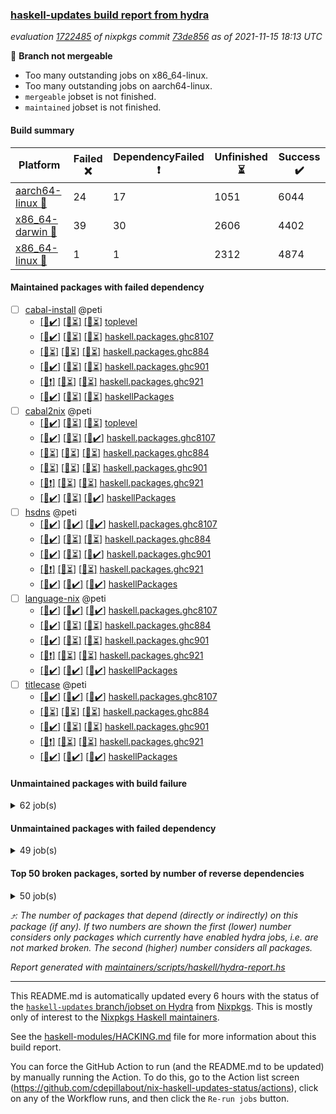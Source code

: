### [haskell-updates build report from hydra](https://hydra.nixos.org/jobset/nixpkgs/haskell-updates)
*evaluation [1722485](https://hydra.nixos.org/eval/1722485) of nixpkgs commit [73de856](https://github.com/NixOS/nixpkgs/commits/73de856490acaf5b1d0f8fe957bdacb7d46a10bd) as of 2021-11-15 18:13 UTC*

:red_circle: **Branch not mergeable**
  * Too many outstanding jobs on x86_64-linux.
  * Too many outstanding jobs on aarch64-linux.
  * `mergeable` jobset is not finished.
  * `maintained` jobset is not finished.

#### Build summary

 | Platform | Failed :x: | DependencyFailed :heavy_exclamation_mark: | Unfinished :hourglass_flowing_sand: | Success :heavy_check_mark: | 
 | --- | --- | --- | --- | --- | 
 | [aarch64-linux :iphone:](https://hydra.nixos.org/eval/1722485?filter=.aarch64-linux) | 24 | 17 | 1051 | 6044 | 
 | [x86_64-darwin :apple:](https://hydra.nixos.org/eval/1722485?filter=.x86_64-darwin) | 39 | 30 | 2606 | 4402 | 
 | [x86_64-linux :penguin:](https://hydra.nixos.org/eval/1722485?filter=.x86_64-linux) | 1 | 1 | 2312 | 4874 | 
#### Maintained packages with failed dependency
- [ ] [cabal-install](https://hydra.nixos.org/eval/1722485?filter=cabal-install) @peti
  - [[:iphone::heavy_check_mark:]](https://hydra.nixos.org/build/158182981) [[:apple::hourglass_flowing_sand:]](https://hydra.nixos.org/build/158168797) [[:penguin::hourglass_flowing_sand:]](https://hydra.nixos.org/build/158172395) [toplevel](https://hydra.nixos.org/eval/1722485?filter=cabal-install)
  - [[:iphone::heavy_check_mark:]](https://hydra.nixos.org/build/158172353) [[:apple::hourglass_flowing_sand:]](https://hydra.nixos.org/build/158182285) [[:penguin::hourglass_flowing_sand:]](https://hydra.nixos.org/build/158169701) [haskell.packages.ghc8107](https://hydra.nixos.org/eval/1722485?filter=haskell.packages.ghc8107.cabal-install)
  - [[:iphone::hourglass_flowing_sand:]](https://hydra.nixos.org/build/158174665) [[:apple::hourglass_flowing_sand:]](https://hydra.nixos.org/build/158173148) [[:penguin::hourglass_flowing_sand:]](https://hydra.nixos.org/build/158183567) [haskell.packages.ghc884](https://hydra.nixos.org/eval/1722485?filter=haskell.packages.ghc884.cabal-install)
  - [[:iphone::heavy_check_mark:]](https://hydra.nixos.org/build/158169175) [[:apple::hourglass_flowing_sand:]](https://hydra.nixos.org/build/158182992) [[:penguin::hourglass_flowing_sand:]](https://hydra.nixos.org/build/158177943) [haskell.packages.ghc901](https://hydra.nixos.org/eval/1722485?filter=haskell.packages.ghc901.cabal-install)
  - [[:iphone::heavy_exclamation_mark:]](https://hydra.nixos.org/build/158179928) [[:apple::hourglass_flowing_sand:]](https://hydra.nixos.org/build/158169820) [[:penguin::hourglass_flowing_sand:]](https://hydra.nixos.org/build/158182565) [haskell.packages.ghc921](https://hydra.nixos.org/eval/1722485?filter=haskell.packages.ghc921.cabal-install)
  - [[:iphone::heavy_check_mark:]](https://hydra.nixos.org/build/158183735) [[:apple::hourglass_flowing_sand:]](https://hydra.nixos.org/build/158184404) [[:penguin::hourglass_flowing_sand:]](https://hydra.nixos.org/build/158186513) [haskellPackages](https://hydra.nixos.org/eval/1722485?filter=haskellPackages.cabal-install)
- [ ] [cabal2nix](https://hydra.nixos.org/eval/1722485?filter=cabal2nix) @peti
  - [[:iphone::heavy_check_mark:]](https://hydra.nixos.org/build/158178575) [[:apple::hourglass_flowing_sand:]](https://hydra.nixos.org/build/158167451) [[:penguin::hourglass_flowing_sand:]](https://hydra.nixos.org/build/158176202) [toplevel](https://hydra.nixos.org/eval/1722485?filter=cabal2nix)
  - [[:iphone::heavy_check_mark:]](https://hydra.nixos.org/build/158169603) [[:apple::hourglass_flowing_sand:]](https://hydra.nixos.org/build/158183154) [[:penguin::heavy_check_mark:]](https://hydra.nixos.org/build/158165339) [haskell.packages.ghc8107](https://hydra.nixos.org/eval/1722485?filter=haskell.packages.ghc8107.cabal2nix)
  - [[:iphone::hourglass_flowing_sand:]](https://hydra.nixos.org/build/158180191) [[:apple::hourglass_flowing_sand:]](https://hydra.nixos.org/build/158175490) [[:penguin::hourglass_flowing_sand:]](https://hydra.nixos.org/build/158175292) [haskell.packages.ghc884](https://hydra.nixos.org/eval/1722485?filter=haskell.packages.ghc884.cabal2nix)
  - [[:iphone::hourglass_flowing_sand:]](https://hydra.nixos.org/build/158175460) [[:apple::hourglass_flowing_sand:]](https://hydra.nixos.org/build/158183360) [[:penguin::hourglass_flowing_sand:]](https://hydra.nixos.org/build/158173500) [haskell.packages.ghc901](https://hydra.nixos.org/eval/1722485?filter=haskell.packages.ghc901.cabal2nix)
  - [[:iphone::heavy_exclamation_mark:]](https://hydra.nixos.org/build/158184345) [[:apple::hourglass_flowing_sand:]](https://hydra.nixos.org/build/158166883) [[:penguin::hourglass_flowing_sand:]](https://hydra.nixos.org/build/158180053) [haskell.packages.ghc921](https://hydra.nixos.org/eval/1722485?filter=haskell.packages.ghc921.cabal2nix)
  - [[:iphone::heavy_check_mark:]](https://hydra.nixos.org/build/158179878) [[:apple::hourglass_flowing_sand:]](https://hydra.nixos.org/build/158181886) [[:penguin::heavy_check_mark:]](https://hydra.nixos.org/build/158181843) [haskellPackages](https://hydra.nixos.org/eval/1722485?filter=haskellPackages.cabal2nix)
- [ ] [hsdns](https://hydra.nixos.org/eval/1722485?filter=hsdns) @peti
  - [[:iphone::heavy_check_mark:]](https://hydra.nixos.org/build/158167926) [[:apple::heavy_check_mark:]](https://hydra.nixos.org/build/158177816) [[:penguin::heavy_check_mark:]](https://hydra.nixos.org/build/158184888) [haskell.packages.ghc8107](https://hydra.nixos.org/eval/1722485?filter=haskell.packages.ghc8107.hsdns)
  - [[:iphone::heavy_check_mark:]](https://hydra.nixos.org/build/158178147) [[:apple::hourglass_flowing_sand:]](https://hydra.nixos.org/build/158171568) [[:penguin::hourglass_flowing_sand:]](https://hydra.nixos.org/build/158180260) [haskell.packages.ghc884](https://hydra.nixos.org/eval/1722485?filter=haskell.packages.ghc884.hsdns)
  - [[:iphone::heavy_check_mark:]](https://hydra.nixos.org/build/158173050) [[:apple::hourglass_flowing_sand:]](https://hydra.nixos.org/build/158183912) [[:penguin::heavy_check_mark:]](https://hydra.nixos.org/build/158167851) [haskell.packages.ghc901](https://hydra.nixos.org/eval/1722485?filter=haskell.packages.ghc901.hsdns)
  - [[:iphone::heavy_exclamation_mark:]](https://hydra.nixos.org/build/158171112) [[:apple::hourglass_flowing_sand:]](https://hydra.nixos.org/build/158178758) [[:penguin::hourglass_flowing_sand:]](https://hydra.nixos.org/build/158180233) [haskell.packages.ghc921](https://hydra.nixos.org/eval/1722485?filter=haskell.packages.ghc921.hsdns)
  - [[:iphone::heavy_check_mark:]](https://hydra.nixos.org/build/158179287) [[:apple::heavy_check_mark:]](https://hydra.nixos.org/build/158174569) [[:penguin::heavy_check_mark:]](https://hydra.nixos.org/build/158171448) [haskellPackages](https://hydra.nixos.org/eval/1722485?filter=haskellPackages.hsdns)
- [ ] [language-nix](https://hydra.nixos.org/eval/1722485?filter=language-nix) @peti
  - [[:iphone::heavy_check_mark:]](https://hydra.nixos.org/build/158180591) [[:apple::heavy_check_mark:]](https://hydra.nixos.org/build/158180741) [[:penguin::heavy_check_mark:]](https://hydra.nixos.org/build/158184472) [haskell.packages.ghc8107](https://hydra.nixos.org/eval/1722485?filter=haskell.packages.ghc8107.language-nix)
  - [[:iphone::heavy_check_mark:]](https://hydra.nixos.org/build/158168854) [[:apple::hourglass_flowing_sand:]](https://hydra.nixos.org/build/158185122) [[:penguin::hourglass_flowing_sand:]](https://hydra.nixos.org/build/158182170) [haskell.packages.ghc884](https://hydra.nixos.org/eval/1722485?filter=haskell.packages.ghc884.language-nix)
  - [[:iphone::heavy_check_mark:]](https://hydra.nixos.org/build/158166067) [[:apple::hourglass_flowing_sand:]](https://hydra.nixos.org/build/158177951) [[:penguin::hourglass_flowing_sand:]](https://hydra.nixos.org/build/158169890) [haskell.packages.ghc901](https://hydra.nixos.org/eval/1722485?filter=haskell.packages.ghc901.language-nix)
  - [[:iphone::heavy_exclamation_mark:]](https://hydra.nixos.org/build/158185092) [[:apple::hourglass_flowing_sand:]](https://hydra.nixos.org/build/158177184) [[:penguin::hourglass_flowing_sand:]](https://hydra.nixos.org/build/158185631) [haskell.packages.ghc921](https://hydra.nixos.org/eval/1722485?filter=haskell.packages.ghc921.language-nix)
  - [[:iphone::heavy_check_mark:]](https://hydra.nixos.org/build/158175087) [[:apple::heavy_check_mark:]](https://hydra.nixos.org/build/158177620) [[:penguin::heavy_check_mark:]](https://hydra.nixos.org/build/158186197) [haskellPackages](https://hydra.nixos.org/eval/1722485?filter=haskellPackages.language-nix)
- [ ] [titlecase](https://hydra.nixos.org/eval/1722485?filter=titlecase) @peti
  - [[:iphone::heavy_check_mark:]](https://hydra.nixos.org/build/158179895) [[:apple::heavy_check_mark:]](https://hydra.nixos.org/build/158172707) [[:penguin::heavy_check_mark:]](https://hydra.nixos.org/build/158168787) [haskell.packages.ghc8107](https://hydra.nixos.org/eval/1722485?filter=haskell.packages.ghc8107.titlecase)
  - [[:iphone::hourglass_flowing_sand:]](https://hydra.nixos.org/build/158185370) [[:apple::hourglass_flowing_sand:]](https://hydra.nixos.org/build/158184689) [[:penguin::hourglass_flowing_sand:]](https://hydra.nixos.org/build/158182926) [haskell.packages.ghc884](https://hydra.nixos.org/eval/1722485?filter=haskell.packages.ghc884.titlecase)
  - [[:iphone::heavy_check_mark:]](https://hydra.nixos.org/build/158166279) [[:apple::hourglass_flowing_sand:]](https://hydra.nixos.org/build/158178235) [[:penguin::hourglass_flowing_sand:]](https://hydra.nixos.org/build/158172597) [haskell.packages.ghc901](https://hydra.nixos.org/eval/1722485?filter=haskell.packages.ghc901.titlecase)
  - [[:iphone::heavy_exclamation_mark:]](https://hydra.nixos.org/build/158178197) [[:apple::hourglass_flowing_sand:]](https://hydra.nixos.org/build/158186391) [[:penguin::hourglass_flowing_sand:]](https://hydra.nixos.org/build/158186722) [haskell.packages.ghc921](https://hydra.nixos.org/eval/1722485?filter=haskell.packages.ghc921.titlecase)
  - [[:iphone::heavy_check_mark:]](https://hydra.nixos.org/build/158166178) [[:apple::heavy_check_mark:]](https://hydra.nixos.org/build/158183183) [[:penguin::heavy_check_mark:]](https://hydra.nixos.org/build/158174675) [haskellPackages](https://hydra.nixos.org/eval/1722485?filter=haskellPackages.titlecase)
#### Unmaintained packages with build failure
<details><summary>62 job(s) </summary>

- [ ] [[:iphone::heavy_check_mark:]](https://hydra.nixos.org/build/158174882) [[:apple::x:]](https://hydra.nixos.org/build/158178724) [[:penguin::heavy_check_mark:]](https://hydra.nixos.org/build/158186251) [haskellPackages.sdp](https://hydra.nixos.org/eval/1722485?filter=haskellPackages.sdp)  :arrow_heading_up: 9 | 9
- [ ] [[:iphone::heavy_check_mark:]](https://hydra.nixos.org/build/158167548) [[:apple::x:]](https://hydra.nixos.org/build/158179493) [[:penguin::heavy_check_mark:]](https://hydra.nixos.org/build/158175398) [haskellPackages.di-core](https://hydra.nixos.org/eval/1722485?filter=haskellPackages.di-core)  :arrow_heading_up: 7 | 11
- [ ] [[:iphone::heavy_check_mark:]](https://hydra.nixos.org/build/158179930) [[:apple::x:]](https://hydra.nixos.org/build/158165964) [[:penguin::heavy_check_mark:]](https://hydra.nixos.org/build/158185681) [haskellPackages.thyme](https://hydra.nixos.org/eval/1722485?filter=haskellPackages.thyme)  :arrow_heading_up: 6 | 15
- [ ] [[:iphone::x:]](https://hydra.nixos.org/build/158181421) [[:apple::heavy_check_mark:]](https://hydra.nixos.org/build/158174392) [[:penguin::heavy_check_mark:]](https://hydra.nixos.org/build/158165412) [haskellPackages.libBF](https://hydra.nixos.org/eval/1722485?filter=haskellPackages.libBF)  :arrow_heading_up: 4 | 20
- [ ] [[:iphone::heavy_check_mark:]](https://hydra.nixos.org/build/158184662) [[:apple::x:]](https://hydra.nixos.org/build/158185209) [[:penguin::hourglass_flowing_sand:]](https://hydra.nixos.org/build/158175125) [haskellPackages.exinst](https://hydra.nixos.org/eval/1722485?filter=haskellPackages.exinst)  :arrow_heading_up: 4 | 6
- [ ] [[:iphone::x:]](https://hydra.nixos.org/build/158174536) [[:apple::hourglass_flowing_sand:]](https://hydra.nixos.org/build/158177958) [[:penguin::hourglass_flowing_sand:]](https://hydra.nixos.org/build/158176682) [haskellPackages.ptr-poker](https://hydra.nixos.org/eval/1722485?filter=haskellPackages.ptr-poker)  :arrow_heading_up: 3 | 4
- [ ] [[:iphone::x:]](https://hydra.nixos.org/build/158185953) [[:apple::hourglass_flowing_sand:]](https://hydra.nixos.org/build/158171737) [[:penguin::heavy_check_mark:]](https://hydra.nixos.org/build/158165565) [haskellPackages.OrderedBits](https://hydra.nixos.org/eval/1722485?filter=haskellPackages.OrderedBits)  :arrow_heading_up: 1 | 36
- [ ] [[:iphone::x:]](https://hydra.nixos.org/build/158167987) [[:apple::hourglass_flowing_sand:]](https://hydra.nixos.org/build/158174058) [[:penguin::hourglass_flowing_sand:]](https://hydra.nixos.org/build/158181325) [haskellPackages.copilot-core](https://hydra.nixos.org/eval/1722485?filter=haskellPackages.copilot-core)  :arrow_heading_up: 1 | 8
- [ ] [[:iphone::x:]](https://hydra.nixos.org/build/158175110) [[:apple::hourglass_flowing_sand:]](https://hydra.nixos.org/build/158175932) [[:penguin::hourglass_flowing_sand:]](https://hydra.nixos.org/build/158182051) [haskellPackages.type-natural](https://hydra.nixos.org/eval/1722485?filter=haskellPackages.type-natural)  :arrow_heading_up: 1 | 4
- [ ] [[:iphone::x:]](https://hydra.nixos.org/build/158171488) [[:apple::heavy_check_mark:]](https://hydra.nixos.org/build/158166466) [[:penguin::heavy_check_mark:]](https://hydra.nixos.org/build/158176025) [haskellPackages.long-double](https://hydra.nixos.org/eval/1722485?filter=haskellPackages.long-double)  :arrow_heading_up: 1 | 2
- [ ] [[:iphone::x:]](https://hydra.nixos.org/build/158174481) [[:apple::x:]](https://hydra.nixos.org/build/158173479) [[:penguin::heavy_check_mark:]](https://hydra.nixos.org/build/158172713) [haskellPackages.easytensor](https://hydra.nixos.org/eval/1722485?filter=haskellPackages.easytensor)  :arrow_heading_up: 1 | 1
- [ ] [[:iphone::x:]](https://hydra.nixos.org/build/158182984) [[:apple::hourglass_flowing_sand:]](https://hydra.nixos.org/build/158185827) [[:penguin::heavy_check_mark:]](https://hydra.nixos.org/build/158181953) [haskellPackages.kazura-queue](https://hydra.nixos.org/eval/1722485?filter=haskellPackages.kazura-queue)  :arrow_heading_up: 1 | 1
- [ ] [[:iphone::heavy_check_mark:]](https://hydra.nixos.org/build/158171757) [[:apple::x:]](https://hydra.nixos.org/build/158166135) [[:penguin::heavy_check_mark:]](https://hydra.nixos.org/build/158176699) [haskellPackages.keep-alive](https://hydra.nixos.org/eval/1722485?filter=haskellPackages.keep-alive)  :arrow_heading_up: 1 | 1
- [ ] [[:iphone::x:]](https://hydra.nixos.org/build/158175193) [[:apple::heavy_check_mark:]](https://hydra.nixos.org/build/158186242) [[:penguin::heavy_check_mark:]](https://hydra.nixos.org/build/158171832) [haskellPackages.nlopt-haskell](https://hydra.nixos.org/eval/1722485?filter=haskellPackages.nlopt-haskell)  :arrow_heading_up: 1 | 1
- [ ] [[:iphone::heavy_check_mark:]](https://hydra.nixos.org/build/158183095) [[:apple::x:]](https://hydra.nixos.org/build/158173916) [[:penguin::heavy_check_mark:]](https://hydra.nixos.org/build/158181403) [haskellPackages.tar-bytestring](https://hydra.nixos.org/eval/1722485?filter=haskellPackages.tar-bytestring)  :arrow_heading_up: 1 | 1
- [ ] [[:iphone::x:]](https://hydra.nixos.org/build/158178337) [[:apple::heavy_check_mark:]](https://hydra.nixos.org/build/158169670) [[:penguin::heavy_check_mark:]](https://hydra.nixos.org/build/158175314) [haskellPackages.unicode-properties](https://hydra.nixos.org/eval/1722485?filter=haskellPackages.unicode-properties)  :arrow_heading_up: 1 | 1
- [ ] [[:iphone::x:]](https://hydra.nixos.org/build/158171147) [[:apple::hourglass_flowing_sand:]](https://hydra.nixos.org/build/158186749) [[:penguin::hourglass_flowing_sand:]](https://hydra.nixos.org/build/158181978) [haskellPackages.accelerate-llvm](https://hydra.nixos.org/eval/1722485?filter=haskellPackages.accelerate-llvm)  :arrow_heading_up: 0 | 8
- [ ] [[:iphone::x:]](https://hydra.nixos.org/build/158177182) [[:apple::heavy_check_mark:]](https://hydra.nixos.org/build/158173873) [[:penguin::heavy_check_mark:]](https://hydra.nixos.org/build/158167438) [haskellPackages.freetype2](https://hydra.nixos.org/eval/1722485?filter=haskellPackages.freetype2)  :arrow_heading_up: 0 | 7
- [ ] [[:iphone::heavy_check_mark:]](https://hydra.nixos.org/build/158165422) [[:apple::x:]](https://hydra.nixos.org/build/158166404) [[:penguin::hourglass_flowing_sand:]](https://hydra.nixos.org/build/158183516) [haskellPackages.pipes-zlib](https://hydra.nixos.org/eval/1722485?filter=haskellPackages.pipes-zlib)  :arrow_heading_up: 0 | 6
- [ ] [[:iphone::heavy_check_mark:]](https://hydra.nixos.org/build/158184242) [[:apple::x:]](https://hydra.nixos.org/build/158185673) [[:penguin::heavy_check_mark:]](https://hydra.nixos.org/build/158170921) [haskellPackages.hmidi](https://hydra.nixos.org/eval/1722485?filter=haskellPackages.hmidi)  :arrow_heading_up: 0 | 4
- [ ] [[:iphone::x:]](https://hydra.nixos.org/build/158168031) [[:apple::hourglass_flowing_sand:]](https://hydra.nixos.org/build/158185853) [[:penguin::hourglass_flowing_sand:]](https://hydra.nixos.org/build/158176391) [haskellPackages.cdar-mBound](https://hydra.nixos.org/eval/1722485?filter=haskellPackages.cdar-mBound)  :arrow_heading_up: 0 | 2
- [ ] [[:iphone::x:]](https://hydra.nixos.org/build/158168606) [[:apple::heavy_check_mark:]](https://hydra.nixos.org/build/158165897) [[:penguin::hourglass_flowing_sand:]](https://hydra.nixos.org/build/158173830) [haskellPackages.quic](https://hydra.nixos.org/eval/1722485?filter=haskellPackages.quic)  :arrow_heading_up: 0 | 2
- [ ] [[:iphone::heavy_check_mark:]](https://hydra.nixos.org/build/158169821) [[:apple::x:]](https://hydra.nixos.org/build/158179292) [[:penguin::heavy_check_mark:]](https://hydra.nixos.org/build/158172696) [haskellPackages.hamid](https://hydra.nixos.org/eval/1722485?filter=haskellPackages.hamid)  :arrow_heading_up: 0 | 1
- [ ] [[:iphone::heavy_check_mark:]](https://hydra.nixos.org/build/158183940) [[:apple::x:]](https://hydra.nixos.org/build/158171595) [[:penguin::heavy_check_mark:]](https://hydra.nixos.org/build/158171361) [haskellPackages.hmatrix-morpheus](https://hydra.nixos.org/eval/1722485?filter=haskellPackages.hmatrix-morpheus)  :arrow_heading_up: 0 | 1
- [ ] [[:iphone::heavy_check_mark:]](https://hydra.nixos.org/build/158180845) [[:apple::x:]](https://hydra.nixos.org/build/158183870) [[:penguin::heavy_check_mark:]](https://hydra.nixos.org/build/158176031) [haskellPackages.huckleberry](https://hydra.nixos.org/eval/1722485?filter=haskellPackages.huckleberry)  :arrow_heading_up: 0 | 1
- [ ] [[:iphone::x:]](https://hydra.nixos.org/build/158171195) [[:apple::heavy_check_mark:]](https://hydra.nixos.org/build/158173460) [[:penguin::heavy_check_mark:]](https://hydra.nixos.org/build/158173159) [haskellPackages.picosat](https://hydra.nixos.org/eval/1722485?filter=haskellPackages.picosat)  :arrow_heading_up: 0 | 1
- [ ] [[:iphone::heavy_check_mark:]](https://hydra.nixos.org/build/158165387) [[:apple::x:]](https://hydra.nixos.org/build/158186599) [[:penguin::heavy_check_mark:]](https://hydra.nixos.org/build/158183534) [haskellPackages.select](https://hydra.nixos.org/eval/1722485?filter=haskellPackages.select)  :arrow_heading_up: 0 | 1
- [ ] [[:iphone::heavy_check_mark:]](https://hydra.nixos.org/build/158177925) [[:apple::x:]](https://hydra.nixos.org/build/158169081) [[:penguin::heavy_check_mark:]](https://hydra.nixos.org/build/158171187) [haskellPackages.sysinfo](https://hydra.nixos.org/eval/1722485?filter=haskellPackages.sysinfo)  :arrow_heading_up: 0 | 1
- [ ] [[:iphone::heavy_check_mark:]](https://hydra.nixos.org/build/158180360) [[:apple::x:]](https://hydra.nixos.org/build/158172447) [[:penguin::heavy_check_mark:]](https://hydra.nixos.org/build/158186752) [haskellPackages.FractalArt](https://hydra.nixos.org/eval/1722485?filter=haskellPackages.FractalArt) 
- [ ] [[:iphone::x:]](https://hydra.nixos.org/build/158173619) [[:apple::heavy_check_mark:]](https://hydra.nixos.org/build/158175003) [[:penguin::heavy_check_mark:]](https://hydra.nixos.org/build/158184430) [haskellPackages.HsASA](https://hydra.nixos.org/eval/1722485?filter=haskellPackages.HsASA) 
- [ ] [[:iphone::heavy_check_mark:]](https://hydra.nixos.org/build/158172489) [[:apple::x:]](https://hydra.nixos.org/build/158170474) [[:penguin::heavy_check_mark:]](https://hydra.nixos.org/build/158184378) [haskellPackages.chiphunk](https://hydra.nixos.org/eval/1722485?filter=haskellPackages.chiphunk) 
- [ ] [[:iphone::heavy_check_mark:]](https://hydra.nixos.org/build/158179678) [[:apple::x:]](https://hydra.nixos.org/build/158185186) [[:penguin::heavy_check_mark:]](https://hydra.nixos.org/build/158186792) [haskellPackages.discount](https://hydra.nixos.org/eval/1722485?filter=haskellPackages.discount) 
- [ ] [[:iphone::heavy_check_mark:]](https://hydra.nixos.org/build/158167943) [[:apple::x:]](https://hydra.nixos.org/build/158177634) [[:penguin::heavy_check_mark:]](https://hydra.nixos.org/build/158173221) [haskellPackages.diskhash](https://hydra.nixos.org/eval/1722485?filter=haskellPackages.diskhash) 
- [ ] [[:iphone::heavy_check_mark:]](https://hydra.nixos.org/build/158180015) [[:apple::x:]](https://hydra.nixos.org/build/158183653) [[:penguin::heavy_check_mark:]](https://hydra.nixos.org/build/158185391) [haskellPackages.epub-tools](https://hydra.nixos.org/eval/1722485?filter=haskellPackages.epub-tools) 
- [ ] [[:iphone::heavy_check_mark:]](https://hydra.nixos.org/build/158182864) [[:apple::x:]](https://hydra.nixos.org/build/158175855) [[:penguin::heavy_check_mark:]](https://hydra.nixos.org/build/158172346) [haskellPackages.float128](https://hydra.nixos.org/eval/1722485?filter=haskellPackages.float128) 
- [ ] [[:iphone::x:]](https://hydra.nixos.org/build/158171765) [[:penguin::heavy_check_mark:]](https://hydra.nixos.org/build/158171275) [haskellPackages.gnome-keyring](https://hydra.nixos.org/eval/1722485?filter=haskellPackages.gnome-keyring) 
- [ ] [[:iphone::heavy_check_mark:]](https://hydra.nixos.org/build/158183080) [[:apple::x:]](https://hydra.nixos.org/build/158179696) [[:penguin::heavy_check_mark:]](https://hydra.nixos.org/build/158178540) [haskellPackages.gtk-traymanager](https://hydra.nixos.org/eval/1722485?filter=haskellPackages.gtk-traymanager) 
- [ ] [[:iphone::x:]](https://hydra.nixos.org/build/158176163) [[:apple::hourglass_flowing_sand:]](https://hydra.nixos.org/build/158184028) [[:penguin::hourglass_flowing_sand:]](https://hydra.nixos.org/build/158181252) [haskellPackages.hasql-interpolate](https://hydra.nixos.org/eval/1722485?filter=haskellPackages.hasql-interpolate) 
- [ ] [[:iphone::heavy_check_mark:]](https://hydra.nixos.org/build/158169999) [[:apple::x:]](https://hydra.nixos.org/build/158178690) [[:penguin::heavy_check_mark:]](https://hydra.nixos.org/build/158176092) [haskellPackages.hid](https://hydra.nixos.org/eval/1722485?filter=haskellPackages.hid) 
- [ ] [[:iphone::heavy_check_mark:]](https://hydra.nixos.org/build/158167322) [[:apple::x:]](https://hydra.nixos.org/build/158165709) [[:penguin::hourglass_flowing_sand:]](https://hydra.nixos.org/build/158171511) [haskellPackages.hinotify-conduit](https://hydra.nixos.org/eval/1722485?filter=haskellPackages.hinotify-conduit) 
- [ ] [[:iphone::x:]](https://hydra.nixos.org/build/158174149) [[:apple::heavy_check_mark:]](https://hydra.nixos.org/build/158166322) [[:penguin::hourglass_flowing_sand:]](https://hydra.nixos.org/build/158170475) [haskellPackages.hq](https://hydra.nixos.org/eval/1722485?filter=haskellPackages.hq) 
- [ ] [[:iphone::heavy_check_mark:]](https://hydra.nixos.org/build/158170141) [[:apple::x:]](https://hydra.nixos.org/build/158180755) [[:penguin::heavy_check_mark:]](https://hydra.nixos.org/build/158167959) [haskellPackages.hsshellscript](https://hydra.nixos.org/eval/1722485?filter=haskellPackages.hsshellscript) 
- [ ] [[:iphone::heavy_check_mark:]](https://hydra.nixos.org/build/158180614) [[:apple::x:]](https://hydra.nixos.org/build/158175752) [[:penguin::heavy_check_mark:]](https://hydra.nixos.org/build/158169957) [haskellPackages.hssourceinfo](https://hydra.nixos.org/eval/1722485?filter=haskellPackages.hssourceinfo) 
- [ ] [[:iphone::heavy_check_mark:]](https://hydra.nixos.org/build/158176472) [[:apple::x:]](https://hydra.nixos.org/build/158178371) [[:penguin::heavy_check_mark:]](https://hydra.nixos.org/build/158176786) [haskellPackages.ipcvar](https://hydra.nixos.org/eval/1722485?filter=haskellPackages.ipcvar) 
- [ ] [[:iphone::heavy_check_mark:]](https://hydra.nixos.org/build/158178270) [[:apple::x:]](https://hydra.nixos.org/build/158186270) [[:penguin::heavy_check_mark:]](https://hydra.nixos.org/build/158183921) [haskellPackages.linux-framebuffer](https://hydra.nixos.org/eval/1722485?filter=haskellPackages.linux-framebuffer) 
- [ ] [[:iphone::x:]](https://hydra.nixos.org/build/158177375) [[:apple::hourglass_flowing_sand:]](https://hydra.nixos.org/build/158174736) [[:penguin::x:]](https://hydra.nixos.org/build/158165693) [haskellPackages.lucid-alpine](https://hydra.nixos.org/eval/1722485?filter=haskellPackages.lucid-alpine) 
- [ ] [[:iphone::hourglass_flowing_sand:]](https://hydra.nixos.org/build/158184407) [[:apple::x:]](https://hydra.nixos.org/build/158166798) [[:penguin::hourglass_flowing_sand:]](https://hydra.nixos.org/build/158183501) [haskellPackages.lucid-htmx](https://hydra.nixos.org/eval/1722485?filter=haskellPackages.lucid-htmx) 
- [ ] [[:iphone::heavy_check_mark:]](https://hydra.nixos.org/build/158176111) [[:apple::x:]](https://hydra.nixos.org/build/158174301) [[:penguin::heavy_check_mark:]](https://hydra.nixos.org/build/158168516) [haskellPackages.nano-cryptr](https://hydra.nixos.org/eval/1722485?filter=haskellPackages.nano-cryptr) 
- [ ] [[:iphone::heavy_check_mark:]](https://hydra.nixos.org/build/158168005) [[:apple::x:]](https://hydra.nixos.org/build/158166283) [[:penguin::hourglass_flowing_sand:]](https://hydra.nixos.org/build/158172179) [haskellPackages.ping-wrapper](https://hydra.nixos.org/eval/1722485?filter=haskellPackages.ping-wrapper) 
- [ ] [[:iphone::x:]](https://hydra.nixos.org/build/158184846) [[:apple::heavy_check_mark:]](https://hydra.nixos.org/build/158171314) [[:penguin::heavy_check_mark:]](https://hydra.nixos.org/build/158168051) [haskellPackages.poker](https://hydra.nixos.org/eval/1722485?filter=haskellPackages.poker) 
- [ ] [[:iphone::heavy_check_mark:]](https://hydra.nixos.org/build/158180433) [[:apple::x:]](https://hydra.nixos.org/build/158181527) [[:penguin::heavy_check_mark:]](https://hydra.nixos.org/build/158171268) [haskellPackages.posix-timer](https://hydra.nixos.org/eval/1722485?filter=haskellPackages.posix-timer) 
- [ ] [[:iphone::heavy_check_mark:]](https://hydra.nixos.org/build/158174048) [[:apple::x:]](https://hydra.nixos.org/build/158168485) [[:penguin::heavy_check_mark:]](https://hydra.nixos.org/build/158173634) [haskellPackages.pthread](https://hydra.nixos.org/eval/1722485?filter=haskellPackages.pthread) 
- [ ] [[:iphone::x:]](https://hydra.nixos.org/build/158168219) [[:apple::hourglass_flowing_sand:]](https://hydra.nixos.org/build/158178775) [[:penguin::hourglass_flowing_sand:]](https://hydra.nixos.org/build/158173246) [haskellPackages.readline-in-other-words](https://hydra.nixos.org/eval/1722485?filter=haskellPackages.readline-in-other-words) 
- [ ] [[:iphone::heavy_check_mark:]](https://hydra.nixos.org/build/158167023) [[:apple::x:]](https://hydra.nixos.org/build/158179750) [[:penguin::heavy_check_mark:]](https://hydra.nixos.org/build/158179669) [haskellPackages.sfml-audio](https://hydra.nixos.org/eval/1722485?filter=haskellPackages.sfml-audio) 
- [ ] [[:iphone::heavy_check_mark:]](https://hydra.nixos.org/build/158180866) [[:apple::x:]](https://hydra.nixos.org/build/158167435) [[:penguin::heavy_check_mark:]](https://hydra.nixos.org/build/158175479) [haskellPackages.shared-memory](https://hydra.nixos.org/eval/1722485?filter=haskellPackages.shared-memory) 
- [ ] [[:iphone::hourglass_flowing_sand:]](https://hydra.nixos.org/build/158186460) [[:apple::x:]](https://hydra.nixos.org/build/158165689) [[:penguin::hourglass_flowing_sand:]](https://hydra.nixos.org/build/158181318) [haskellPackages.tailfile-hinotify](https://hydra.nixos.org/eval/1722485?filter=haskellPackages.tailfile-hinotify) 
- [ ] [[:iphone::x:]](https://hydra.nixos.org/build/158174288) [[:apple::heavy_check_mark:]](https://hydra.nixos.org/build/158168201) [[:penguin::heavy_check_mark:]](https://hydra.nixos.org/build/158167653) [haskellPackages.wiringPi](https://hydra.nixos.org/eval/1722485?filter=haskellPackages.wiringPi) 
- [ ] [[:iphone::x:]](https://hydra.nixos.org/build/158175279) [[:apple::heavy_check_mark:]](https://hydra.nixos.org/build/158174941) [[:penguin::heavy_check_mark:]](https://hydra.nixos.org/build/158178753) [haskellPackages.x86-64bit](https://hydra.nixos.org/eval/1722485?filter=haskellPackages.x86-64bit) 
- [ ] [[:iphone::heavy_check_mark:]](https://hydra.nixos.org/build/158183814) [[:apple::x:]](https://hydra.nixos.org/build/158173903) [[:penguin::heavy_check_mark:]](https://hydra.nixos.org/build/158179614) [haskellPackages.xmonad-utils](https://hydra.nixos.org/eval/1722485?filter=haskellPackages.xmonad-utils) 
- [ ] [[:iphone::heavy_check_mark:]](https://hydra.nixos.org/build/158175167) [[:apple::x:]](https://hydra.nixos.org/build/158172618) [[:penguin::heavy_check_mark:]](https://hydra.nixos.org/build/158170577) [haskellPackages.yoga](https://hydra.nixos.org/eval/1722485?filter=haskellPackages.yoga) 
- [ ] [[:iphone::heavy_check_mark:]](https://hydra.nixos.org/build/158177062) [[:apple::x:]](https://hydra.nixos.org/build/158182111) [[:penguin::heavy_check_mark:]](https://hydra.nixos.org/build/158185512) [haskellPackages.zot](https://hydra.nixos.org/eval/1722485?filter=haskellPackages.zot) 
- [ ] [[:iphone::heavy_check_mark:]](https://hydra.nixos.org/build/158178317) [[:apple::x:]](https://hydra.nixos.org/build/158178379) [[:penguin::heavy_check_mark:]](https://hydra.nixos.org/build/158186424) [haskellPackages.zxcvbn-c](https://hydra.nixos.org/eval/1722485?filter=haskellPackages.zxcvbn-c) 
</details>

#### Unmaintained packages with failed dependency
<details><summary>49 job(s) </summary>

- [ ] [ihaskell](https://hydra.nixos.org/eval/1722485?filter=ihaskell)  :arrow_heading_up: 13 | 17
  -   [[:penguin::heavy_exclamation_mark:]](https://hydra.nixos.org/build/158178916) [toplevel](https://hydra.nixos.org/eval/1722485?filter=ihaskell)
  - [[:iphone::heavy_check_mark:]](https://hydra.nixos.org/build/158172188) [[:apple::hourglass_flowing_sand:]](https://hydra.nixos.org/build/158183885) [[:penguin::heavy_check_mark:]](https://hydra.nixos.org/build/158182380) [haskellPackages](https://hydra.nixos.org/eval/1722485?filter=haskellPackages.ihaskell)
- [ ] [[:iphone::heavy_check_mark:]](https://hydra.nixos.org/build/158167608) [[:apple::heavy_exclamation_mark:]](https://hydra.nixos.org/build/158169181) [[:penguin::heavy_check_mark:]](https://hydra.nixos.org/build/158181305) [haskellPackages.di-handle](https://hydra.nixos.org/eval/1722485?filter=haskellPackages.di-handle)  :arrow_heading_up: 5 | 9
- [ ] [[:iphone::heavy_check_mark:]](https://hydra.nixos.org/build/158167142) [[:apple::heavy_exclamation_mark:]](https://hydra.nixos.org/build/158168828) [[:penguin::heavy_check_mark:]](https://hydra.nixos.org/build/158181578) [haskellPackages.di-monad](https://hydra.nixos.org/eval/1722485?filter=haskellPackages.di-monad)  :arrow_heading_up: 5 | 9
- [ ] [[:iphone::heavy_check_mark:]](https://hydra.nixos.org/build/158173628) [[:apple::heavy_exclamation_mark:]](https://hydra.nixos.org/build/158184439) [[:penguin::heavy_check_mark:]](https://hydra.nixos.org/build/158168162) [haskellPackages.di-df1](https://hydra.nixos.org/eval/1722485?filter=haskellPackages.di-df1)  :arrow_heading_up: 4 | 8
- [ ] [[:iphone::heavy_exclamation_mark:]](https://hydra.nixos.org/build/158184475) [[:apple::hourglass_flowing_sand:]](https://hydra.nixos.org/build/158174838) [[:penguin::hourglass_flowing_sand:]](https://hydra.nixos.org/build/158174044) [haskellPackages.jsonifier](https://hydra.nixos.org/eval/1722485?filter=haskellPackages.jsonifier)  :arrow_heading_up: 2 | 2
- [ ] [[:iphone::heavy_check_mark:]](https://hydra.nixos.org/build/158185795) [[:apple::heavy_exclamation_mark:]](https://hydra.nixos.org/build/158180044) [[:penguin::heavy_check_mark:]](https://hydra.nixos.org/build/158170759) [haskellPackages.sdp-io](https://hydra.nixos.org/eval/1722485?filter=haskellPackages.sdp-io)  :arrow_heading_up: 2 | 2
- [ ] [[:iphone::heavy_check_mark:]](https://hydra.nixos.org/build/158182242) [[:apple::heavy_exclamation_mark:]](https://hydra.nixos.org/build/158171347) [[:penguin::heavy_check_mark:]](https://hydra.nixos.org/build/158167370) [haskellPackages.di-polysemy](https://hydra.nixos.org/eval/1722485?filter=haskellPackages.di-polysemy)  :arrow_heading_up: 1 | 4
- [ ] [[:iphone::heavy_exclamation_mark:]](https://hydra.nixos.org/build/158171825) [[:apple::hourglass_flowing_sand:]](https://hydra.nixos.org/build/158173598) [[:penguin::hourglass_flowing_sand:]](https://hydra.nixos.org/build/158174385) [haskellPackages.opentelemetry-extra](https://hydra.nixos.org/eval/1722485?filter=haskellPackages.opentelemetry-extra)  :arrow_heading_up: 1 | 1
- [ ] [[:iphone::heavy_check_mark:]](https://hydra.nixos.org/build/158176800) [[:apple::heavy_exclamation_mark:]](https://hydra.nixos.org/build/158179736) [[:penguin::heavy_check_mark:]](https://hydra.nixos.org/build/158167262) [haskellPackages.orgmode-parse](https://hydra.nixos.org/eval/1722485?filter=haskellPackages.orgmode-parse)  :arrow_heading_up: 1 | 1
- [ ] [[:iphone::heavy_check_mark:]](https://hydra.nixos.org/build/158167731) [[:apple::heavy_exclamation_mark:]](https://hydra.nixos.org/build/158181694) [[:penguin::heavy_check_mark:]](https://hydra.nixos.org/build/158181911) [haskellPackages.sdp-hashable](https://hydra.nixos.org/eval/1722485?filter=haskellPackages.sdp-hashable)  :arrow_heading_up: 1 | 1
- [ ] [[:iphone::heavy_exclamation_mark:]](https://hydra.nixos.org/build/158176003) [[:apple::hourglass_flowing_sand:]](https://hydra.nixos.org/build/158172440) [[:penguin::hourglass_flowing_sand:]](https://hydra.nixos.org/build/158173748) [haskellPackages.PrimitiveArray](https://hydra.nixos.org/eval/1722485?filter=haskellPackages.PrimitiveArray)  :arrow_heading_up: 0 | 35
- [ ] [[:iphone::heavy_exclamation_mark:]](https://hydra.nixos.org/build/158168734) [[:apple::hourglass_flowing_sand:]](https://hydra.nixos.org/build/158169056) [[:penguin::hourglass_flowing_sand:]](https://hydra.nixos.org/build/158183683) [haskellPackages.copilot-c99](https://hydra.nixos.org/eval/1722485?filter=haskellPackages.copilot-c99)  :arrow_heading_up: 0 | 3
- [ ] [[:iphone::hourglass_flowing_sand:]](https://hydra.nixos.org/build/158182272) [[:apple::heavy_exclamation_mark:]](https://hydra.nixos.org/build/158186033) [[:penguin::hourglass_flowing_sand:]](https://hydra.nixos.org/build/158173422) [haskellPackages.di](https://hydra.nixos.org/eval/1722485?filter=haskellPackages.di)  :arrow_heading_up: 0 | 2
- [ ] [[:iphone::heavy_exclamation_mark:]](https://hydra.nixos.org/build/158182629) [[:apple::hourglass_flowing_sand:]](https://hydra.nixos.org/build/158172579) [[:penguin::hourglass_flowing_sand:]](https://hydra.nixos.org/build/158174281) [haskellPackages.sized](https://hydra.nixos.org/eval/1722485?filter=haskellPackages.sized)  :arrow_heading_up: 0 | 2
- [ ] [[:iphone::hourglass_flowing_sand:]](https://hydra.nixos.org/build/158182436) [[:apple::heavy_exclamation_mark:]](https://hydra.nixos.org/build/158180087) [[:penguin::hourglass_flowing_sand:]](https://hydra.nixos.org/build/158175832) [haskellPackages.keenser](https://hydra.nixos.org/eval/1722485?filter=haskellPackages.keenser)  :arrow_heading_up: 0 | 1
- [ ] [[:iphone::hourglass_flowing_sand:]](https://hydra.nixos.org/build/158186685) [[:apple::heavy_exclamation_mark:]](https://hydra.nixos.org/build/158169289) [[:penguin::hourglass_flowing_sand:]](https://hydra.nixos.org/build/158180324) [haskellPackages.moto](https://hydra.nixos.org/eval/1722485?filter=haskellPackages.moto)  :arrow_heading_up: 0 | 1
- [ ] [[:iphone::hourglass_flowing_sand:]](https://hydra.nixos.org/build/158184853) [[:apple::heavy_exclamation_mark:]](https://hydra.nixos.org/build/158181940) [[:penguin::hourglass_flowing_sand:]](https://hydra.nixos.org/build/158179676) [haskellPackages.antiope-es](https://hydra.nixos.org/eval/1722485?filter=haskellPackages.antiope-es) 
- [ ] [[:iphone::heavy_check_mark:]](https://hydra.nixos.org/build/158170416) [[:apple::heavy_exclamation_mark:]](https://hydra.nixos.org/build/158166123) [[:penguin::heavy_check_mark:]](https://hydra.nixos.org/build/158168175) [haskellPackages.archive-tar-bytestring](https://hydra.nixos.org/eval/1722485?filter=haskellPackages.archive-tar-bytestring) 
- [ ] [cabal2nix-unstable](https://hydra.nixos.org/eval/1722485?filter=cabal2nix-unstable) 
  - [[:iphone::heavy_check_mark:]](https://hydra.nixos.org/build/158176281) [[:apple::heavy_check_mark:]](https://hydra.nixos.org/build/158186933) [[:penguin::hourglass_flowing_sand:]](https://hydra.nixos.org/build/158172107) [haskell.packages.ghc8107](https://hydra.nixos.org/eval/1722485?filter=haskell.packages.ghc8107.cabal2nix-unstable)
  - [[:iphone::hourglass_flowing_sand:]](https://hydra.nixos.org/build/158183619) [[:apple::hourglass_flowing_sand:]](https://hydra.nixos.org/build/158171398) [[:penguin::hourglass_flowing_sand:]](https://hydra.nixos.org/build/158183924) [haskell.packages.ghc884](https://hydra.nixos.org/eval/1722485?filter=haskell.packages.ghc884.cabal2nix-unstable)
  - [[:iphone::hourglass_flowing_sand:]](https://hydra.nixos.org/build/158185756) [[:apple::hourglass_flowing_sand:]](https://hydra.nixos.org/build/158184998) [[:penguin::hourglass_flowing_sand:]](https://hydra.nixos.org/build/158179783) [haskell.packages.ghc901](https://hydra.nixos.org/eval/1722485?filter=haskell.packages.ghc901.cabal2nix-unstable)
  - [[:iphone::heavy_exclamation_mark:]](https://hydra.nixos.org/build/158165817) [[:apple::hourglass_flowing_sand:]](https://hydra.nixos.org/build/158172869) [[:penguin::hourglass_flowing_sand:]](https://hydra.nixos.org/build/158173493) [haskell.packages.ghc921](https://hydra.nixos.org/eval/1722485?filter=haskell.packages.ghc921.cabal2nix-unstable)
  - [[:iphone::heavy_check_mark:]](https://hydra.nixos.org/build/158174614) [[:apple::heavy_check_mark:]](https://hydra.nixos.org/build/158166258) [[:penguin::hourglass_flowing_sand:]](https://hydra.nixos.org/build/158172569) [haskellPackages](https://hydra.nixos.org/eval/1722485?filter=haskellPackages.cabal2nix-unstable)
- [ ] [[:iphone::heavy_exclamation_mark:]](https://hydra.nixos.org/build/158185331) [[:apple::heavy_exclamation_mark:]](https://hydra.nixos.org/build/158173297) [[:penguin::heavy_check_mark:]](https://hydra.nixos.org/build/158173216) [haskellPackages.easytensor-vulkan](https://hydra.nixos.org/eval/1722485?filter=haskellPackages.easytensor-vulkan) 
- [ ] [[:iphone::heavy_check_mark:]](https://hydra.nixos.org/build/158171223) [[:apple::heavy_exclamation_mark:]](https://hydra.nixos.org/build/158175869) [[:penguin::hourglass_flowing_sand:]](https://hydra.nixos.org/build/158174658) [haskellPackages.exinst-aeson](https://hydra.nixos.org/eval/1722485?filter=haskellPackages.exinst-aeson) 
- [ ] [[:iphone::heavy_check_mark:]](https://hydra.nixos.org/build/158169693) [[:apple::heavy_exclamation_mark:]](https://hydra.nixos.org/build/158183192) [[:penguin::hourglass_flowing_sand:]](https://hydra.nixos.org/build/158180694) [haskellPackages.exinst-bytes](https://hydra.nixos.org/eval/1722485?filter=haskellPackages.exinst-bytes) 
- [ ] [[:iphone::heavy_check_mark:]](https://hydra.nixos.org/build/158170308) [[:apple::heavy_exclamation_mark:]](https://hydra.nixos.org/build/158186818) [[:penguin::hourglass_flowing_sand:]](https://hydra.nixos.org/build/158181514) [haskellPackages.exinst-cereal](https://hydra.nixos.org/eval/1722485?filter=haskellPackages.exinst-cereal) 
- [ ] [[:iphone::heavy_check_mark:]](https://hydra.nixos.org/build/158166359) [[:apple::heavy_exclamation_mark:]](https://hydra.nixos.org/build/158166846) [[:penguin::hourglass_flowing_sand:]](https://hydra.nixos.org/build/158177659) [haskellPackages.exinst-serialise](https://hydra.nixos.org/eval/1722485?filter=haskellPackages.exinst-serialise) 
- [ ] [[:iphone::heavy_check_mark:]](https://hydra.nixos.org/build/158176485) [[:apple::heavy_exclamation_mark:]](https://hydra.nixos.org/build/158172391) [[:penguin::hourglass_flowing_sand:]](https://hydra.nixos.org/build/158169563) [haskellPackages.fastparser](https://hydra.nixos.org/eval/1722485?filter=haskellPackages.fastparser) 
- [ ] [[:iphone::heavy_exclamation_mark:]](https://hydra.nixos.org/build/158170029) [[:apple::heavy_check_mark:]](https://hydra.nixos.org/build/158178712) [[:penguin::heavy_check_mark:]](https://hydra.nixos.org/build/158172957) [haskellPackages.hmatrix-nlopt](https://hydra.nixos.org/eval/1722485?filter=haskellPackages.hmatrix-nlopt) 
- [ ] [[:iphone::heavy_exclamation_mark:]](https://hydra.nixos.org/build/158171768) [[:apple::hourglass_flowing_sand:]](https://hydra.nixos.org/build/158173067) [[:penguin::heavy_check_mark:]](https://hydra.nixos.org/build/158168434) [haskellPackages.hriemann](https://hydra.nixos.org/eval/1722485?filter=haskellPackages.hriemann) 
- [ ] [[:iphone::heavy_exclamation_mark:]](https://hydra.nixos.org/build/158185124) [[:apple::hourglass_flowing_sand:]](https://hydra.nixos.org/build/158179955) [[:penguin::hourglass_flowing_sand:]](https://hydra.nixos.org/build/158184100) [haskellPackages.opentelemetry-lightstep](https://hydra.nixos.org/eval/1722485?filter=haskellPackages.opentelemetry-lightstep) 
- [ ] [[:iphone::hourglass_flowing_sand:]](https://hydra.nixos.org/build/158179090) [[:apple::heavy_exclamation_mark:]](https://hydra.nixos.org/build/158178760) [[:penguin::hourglass_flowing_sand:]](https://hydra.nixos.org/build/158175798) [haskellPackages.orgstat](https://hydra.nixos.org/eval/1722485?filter=haskellPackages.orgstat) 
- [ ] [[:iphone::hourglass_flowing_sand:]](https://hydra.nixos.org/build/158178644) [[:apple::heavy_exclamation_mark:]](https://hydra.nixos.org/build/158167583) [[:penguin::hourglass_flowing_sand:]](https://hydra.nixos.org/build/158184569) [haskellPackages.polysemy-log-di](https://hydra.nixos.org/eval/1722485?filter=haskellPackages.polysemy-log-di) 
- [ ] [[:iphone::heavy_check_mark:]](https://hydra.nixos.org/build/158171623) [[:apple::heavy_exclamation_mark:]](https://hydra.nixos.org/build/158172497) [[:penguin::hourglass_flowing_sand:]](https://hydra.nixos.org/build/158181239) [haskellPackages.postgresql-replicant](https://hydra.nixos.org/eval/1722485?filter=haskellPackages.postgresql-replicant) 
- [ ] [[:iphone::heavy_exclamation_mark:]](https://hydra.nixos.org/build/158180658) [[:apple::heavy_check_mark:]](https://hydra.nixos.org/build/158172000) [[:penguin::heavy_check_mark:]](https://hydra.nixos.org/build/158168514) [haskellPackages.rounded](https://hydra.nixos.org/eval/1722485?filter=haskellPackages.rounded) 
- [ ] [[:iphone::heavy_check_mark:]](https://hydra.nixos.org/build/158165943) [[:apple::heavy_exclamation_mark:]](https://hydra.nixos.org/build/158168196) [[:penguin::hourglass_flowing_sand:]](https://hydra.nixos.org/build/158178013) [haskellPackages.scan-metadata](https://hydra.nixos.org/eval/1722485?filter=haskellPackages.scan-metadata) 
- [ ] [[:iphone::heavy_check_mark:]](https://hydra.nixos.org/build/158166150) [[:apple::heavy_exclamation_mark:]](https://hydra.nixos.org/build/158178896) [[:penguin::heavy_check_mark:]](https://hydra.nixos.org/build/158182775) [haskellPackages.sdp-binary](https://hydra.nixos.org/eval/1722485?filter=haskellPackages.sdp-binary) 
- [ ] [[:iphone::heavy_check_mark:]](https://hydra.nixos.org/build/158176753) [[:apple::heavy_exclamation_mark:]](https://hydra.nixos.org/build/158182859) [[:penguin::heavy_check_mark:]](https://hydra.nixos.org/build/158186868) [haskellPackages.sdp-deepseq](https://hydra.nixos.org/eval/1722485?filter=haskellPackages.sdp-deepseq) 
- [ ] [[:iphone::heavy_check_mark:]](https://hydra.nixos.org/build/158170131) [[:apple::heavy_exclamation_mark:]](https://hydra.nixos.org/build/158171249) [[:penguin::heavy_check_mark:]](https://hydra.nixos.org/build/158183278) [haskellPackages.sdp-quickcheck](https://hydra.nixos.org/eval/1722485?filter=haskellPackages.sdp-quickcheck) 
- [ ] [[:iphone::heavy_check_mark:]](https://hydra.nixos.org/build/158175043) [[:apple::heavy_exclamation_mark:]](https://hydra.nixos.org/build/158172762) [[:penguin::hourglass_flowing_sand:]](https://hydra.nixos.org/build/158186140) [haskellPackages.sdp4bytestring](https://hydra.nixos.org/eval/1722485?filter=haskellPackages.sdp4bytestring) 
- [ ] [[:iphone::hourglass_flowing_sand:]](https://hydra.nixos.org/build/158182754) [[:apple::heavy_exclamation_mark:]](https://hydra.nixos.org/build/158178160) [[:penguin::hourglass_flowing_sand:]](https://hydra.nixos.org/build/158170075) [haskellPackages.sdp4text](https://hydra.nixos.org/eval/1722485?filter=haskellPackages.sdp4text) 
- [ ] [[:iphone::heavy_check_mark:]](https://hydra.nixos.org/build/158170034) [[:apple::heavy_exclamation_mark:]](https://hydra.nixos.org/build/158174955) [[:penguin::heavy_check_mark:]](https://hydra.nixos.org/build/158169883) [haskellPackages.sdp4unordered](https://hydra.nixos.org/eval/1722485?filter=haskellPackages.sdp4unordered) 
- [ ] [[:iphone::heavy_check_mark:]](https://hydra.nixos.org/build/158167643) [[:apple::heavy_exclamation_mark:]](https://hydra.nixos.org/build/158171557) [[:penguin::hourglass_flowing_sand:]](https://hydra.nixos.org/build/158169998) [haskellPackages.sdp4vector](https://hydra.nixos.org/eval/1722485?filter=haskellPackages.sdp4vector) 
- [ ] [[:iphone::heavy_exclamation_mark:]](https://hydra.nixos.org/build/158183025) [[:apple::heavy_check_mark:]](https://hydra.nixos.org/build/158171127) [[:penguin::heavy_check_mark:]](https://hydra.nixos.org/build/158170378) [haskellPackages.unicode-names](https://hydra.nixos.org/eval/1722485?filter=haskellPackages.unicode-names) 
- [ ] [[:iphone::heavy_check_mark:]](https://hydra.nixos.org/build/158186106) [[:apple::heavy_exclamation_mark:]](https://hydra.nixos.org/build/158174114) [[:penguin::heavy_check_mark:]](https://hydra.nixos.org/build/158167699) [haskellPackages.xbattbar](https://hydra.nixos.org/eval/1722485?filter=haskellPackages.xbattbar) 
</details>

#### Top 50 broken packages, sorted by number of reverse dependencies
<details><summary>50 job(s) </summary>

[haskell98](https://packdeps.haskellers.com/reverse/haskell98) :arrow_heading_up: 153  
[enumerator](https://packdeps.haskellers.com/reverse/enumerator) :arrow_heading_up: 56  
[derive](https://packdeps.haskellers.com/reverse/derive) :arrow_heading_up: 48  
[contiguous](https://packdeps.haskellers.com/reverse/contiguous) :arrow_heading_up: 46  
[MonadCatchIO-transformers](https://packdeps.haskellers.com/reverse/MonadCatchIO-transformers) :arrow_heading_up: 41  
[parseargs](https://packdeps.haskellers.com/reverse/parseargs) :arrow_heading_up: 41  
[bytesmith](https://packdeps.haskellers.com/reverse/bytesmith) :arrow_heading_up: 36  
[data-lens](https://packdeps.haskellers.com/reverse/data-lens) :arrow_heading_up: 34  
[distributed-process](https://packdeps.haskellers.com/reverse/distributed-process) :arrow_heading_up: 30  
[iteratee](https://packdeps.haskellers.com/reverse/iteratee) :arrow_heading_up: 29  
[jmacro](https://packdeps.haskellers.com/reverse/jmacro) :arrow_heading_up: 29  
[ip](https://packdeps.haskellers.com/reverse/ip) :arrow_heading_up: 26  
[either-unwrap](https://packdeps.haskellers.com/reverse/either-unwrap) :arrow_heading_up: 25  
[HList](https://packdeps.haskellers.com/reverse/HList) :arrow_heading_up: 23  
[SciBaseTypes](https://packdeps.haskellers.com/reverse/SciBaseTypes) :arrow_heading_up: 22  
[haskelldb](https://packdeps.haskellers.com/reverse/haskelldb) :arrow_heading_up: 22  
[hsc3](https://packdeps.haskellers.com/reverse/hsc3) :arrow_heading_up: 22  
[wxdirect](https://packdeps.haskellers.com/reverse/wxdirect) :arrow_heading_up: 22  
[BiobaseTypes](https://packdeps.haskellers.com/reverse/BiobaseTypes) :arrow_heading_up: 21  
[wxc](https://packdeps.haskellers.com/reverse/wxc) :arrow_heading_up: 21  
[biocore](https://packdeps.haskellers.com/reverse/biocore) :arrow_heading_up: 20  
[secp256k1-haskell](https://packdeps.haskellers.com/reverse/secp256k1-haskell) :arrow_heading_up: 20  
[wxcore](https://packdeps.haskellers.com/reverse/wxcore) :arrow_heading_up: 20  
[attoparsec-enumerator](https://packdeps.haskellers.com/reverse/attoparsec-enumerator) :arrow_heading_up: 19  
[bytestring-show](https://packdeps.haskellers.com/reverse/bytestring-show) :arrow_heading_up: 19  
[numhask](https://packdeps.haskellers.com/reverse/numhask) :arrow_heading_up: 19  
[polysemy-plugin](https://packdeps.haskellers.com/reverse/polysemy-plugin) :arrow_heading_up: 19  
[wx](https://packdeps.haskellers.com/reverse/wx) :arrow_heading_up: 19  
[BiobaseENA](https://packdeps.haskellers.com/reverse/BiobaseENA) :arrow_heading_up: 18  
[asn1-data](https://packdeps.haskellers.com/reverse/asn1-data) :arrow_heading_up: 18  
[dbus-core](https://packdeps.haskellers.com/reverse/dbus-core) :arrow_heading_up: 18  
[gtksourceview2](https://packdeps.haskellers.com/reverse/gtksourceview2) :arrow_heading_up: 18  
[BiobaseXNA](https://packdeps.haskellers.com/reverse/BiobaseXNA) :arrow_heading_up: 17  
[HGamer3D-Data](https://packdeps.haskellers.com/reverse/HGamer3D-Data) :arrow_heading_up: 17  
[certificate](https://packdeps.haskellers.com/reverse/certificate) :arrow_heading_up: 17  
[dbus-client](https://packdeps.haskellers.com/reverse/dbus-client) :arrow_heading_up: 17  
[gconf](https://packdeps.haskellers.com/reverse/gconf) :arrow_heading_up: 17  
[gtk-serialized-event](https://packdeps.haskellers.com/reverse/gtk-serialized-event) :arrow_heading_up: 17  
[uuid-orphans](https://packdeps.haskellers.com/reverse/uuid-orphans) :arrow_heading_up: 17  
[cuda](https://packdeps.haskellers.com/reverse/cuda) :arrow_heading_up: 16  
[happstack-jmacro](https://packdeps.haskellers.com/reverse/happstack-jmacro) :arrow_heading_up: 16  
[manatee-core](https://packdeps.haskellers.com/reverse/manatee-core) :arrow_heading_up: 16  
[monads-fd](https://packdeps.haskellers.com/reverse/monads-fd) :arrow_heading_up: 16  
[murmur3](https://packdeps.haskellers.com/reverse/murmur3) :arrow_heading_up: 16  
[tls-extra](https://packdeps.haskellers.com/reverse/tls-extra) :arrow_heading_up: 16  
[ADPfusion](https://packdeps.haskellers.com/reverse/ADPfusion) :arrow_heading_up: 15  
[MaybeT](https://packdeps.haskellers.com/reverse/MaybeT) :arrow_heading_up: 15  
[blaze-builder-enumerator](https://packdeps.haskellers.com/reverse/blaze-builder-enumerator) :arrow_heading_up: 15  
[clash-prelude](https://packdeps.haskellers.com/reverse/clash-prelude) :arrow_heading_up: 15  
[hetero-dict](https://packdeps.haskellers.com/reverse/hetero-dict) :arrow_heading_up: 15  
</details>


*:arrow_heading_up:: The number of packages that depend (directly or indirectly) on this package (if any). If two numbers are shown the first (lower) number considers only packages which currently have enabled hydra jobs, i.e. are not marked broken. The second (higher) number considers all packages.*

*Report generated with [maintainers/scripts/haskell/hydra-report.hs](https://github.com/NixOS/nixpkgs/blob/haskell-updates/maintainers/scripts/haskell/hydra-report.sh)*


----------------------------------------------------------------------

This README.md is automatically updated every 6 hours with the status of the
[`haskell-updates` branch/jobset on Hydra](https://hydra.nixos.org/jobset/nixpkgs/haskell-updates)
from [Nixpkgs](https://github.com/NixOS/nixpkgs).  This is mostly only of
interest to the [Nixpkgs Haskell maintainers](https://github.com/orgs/NixOS/teams/haskell).

See the
[haskell-modules/HACKING.md](https://github.com/NixOS/nixpkgs/blob/haskell-updates/pkgs/development/haskell-modules/HACKING.md)
file for more information about this build report.

You can force the GitHub Action to run (and the README.md to be updated) by
manually running the Action.  To do this, go to the Action list screen
(https://github.com/cdepillabout/nix-haskell-updates-status/actions),
click on any of the Workflow runs, and then click the `Re-run jobs` button.
